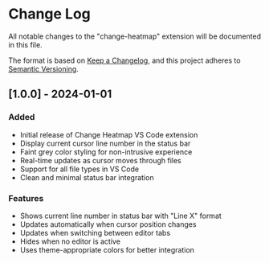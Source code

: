 # Change Log

All notable changes to the "change-heatmap" extension will be documented in this file.

The format is based on [Keep a Changelog](https://keepachangelog.com/en/1.0.0/),
and this project adheres to [Semantic Versioning](https://semver.org/spec/v2.0.0.html).

## [1.0.0] - 2024-01-01

### Added
- Initial release of Change Heatmap VS Code extension
- Display current cursor line number in the status bar
- Faint grey color styling for non-intrusive experience
- Real-time updates as cursor moves through files
- Support for all file types in VS Code
- Clean and minimal status bar integration

### Features
- Shows current line number in status bar with "Line X" format
- Updates automatically when cursor position changes
- Updates when switching between editor tabs
- Hides when no editor is active
- Uses theme-appropriate colors for better integration

